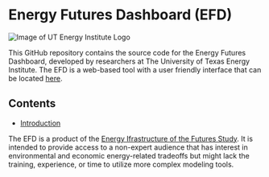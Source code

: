 # Energy Futures Dashboard (EFD)

![Image of UT Energy Institute Logo](https://github.com/ut-energy-institute/UT_EIoF_webtool/blob/7941cb97ccaf1fb48a02933b714a1b71381cd66c/images/RGB_formal_Energy_Institute.png)

This GitHub repository contains the source code for the Energy Futures Dashboard, developed by researchers at The University of Texas Energy Institute. The EFD is a web-based tool with a user friendly interface that can be located [here](http://energyfuturesdashboard.energy.utexas.edu/).

## Contents

* [Introduction](#Introduction)


<a name="Introduction"></a>
The EFD is a product of the [Energy Ifrastructure of the Futures Study](https://energy.utexas.edu/policy/eiof). It is intended to provide access to a non-expert audience that has interest in environmental and economic energy-related tradeoffs but might lack the training, experience, or time to utilize more complex modeling tools.
